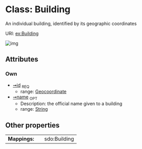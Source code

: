 
# Class: Building


An individual building, identified by its geographic coordinates

URI: [ex:Building](https://example.org/linkml/hello-world/Building)


![img](http://yuml.me/diagram/nofunky;dir:TB/class/[Building&#124;id:geocoordinate;name:string%20%3F])

## Attributes


### Own

 * [➞id](building__id.md)  <sub>REQ</sub>
     * range: [Geocoordinate](types/Geocoordinate.md)
 * [➞name](building__name.md)  <sub>OPT</sub>
     * Description: the official name given to a building
     * range: [String](types/String.md)

## Other properties

|  |  |  |
| --- | --- | --- |
| **Mappings:** | | sdo:Building |

